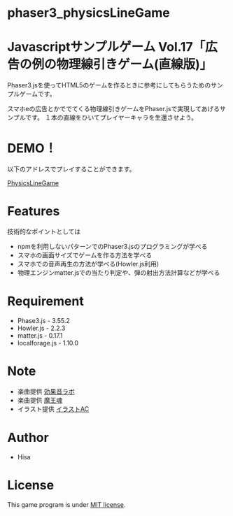# phaser3_physicsLineGame
# Javascriptサンプルゲーム Vol.17「広告の例の物理線引きゲーム(直線版)」
 
Phaser3.jsを使ってHTML5のゲームを作るときに参考にしてもらうためのサンプルゲームです。

スマホeの広告とかででてくる物理線引きゲームをPhaser.jsで実現してあげるサンプルです。
１本の直線をひいてプレイヤーキャラを生還させよう。


# DEMO！
 
以下のアドレスでプレイすることができます。

[PhysicsLineGame](https://tinycore-hisanori.github.io/phaser3_physicsLineGame/)


# Features
 
技術的なポイントとしては

* npmを利用しないパターンでのPhaser3.jsのプログラミングが学べる
* スマホの画面サイズでゲームを作る方法を学べる
* スマホでの音声再生の方法が学べる(Howler.js利用)
* 物理エンジンmatter.jsでの当たり判定や、弾の射出方法計算などが学べる

# Requirement
 
* Phase3.js      - 3.55.2
* Howler.js      - 2.2.3
* matter.js      - 0.17.1
* localforage.js - 1.10.0
 
# Note

 * 楽曲提供 [効果音ラボ](https://soundeffect-lab.info/sound/anime/)
 * 楽曲提供 [魔王魂](https://maou.audio/)
 * イラスト提供 [イラストAC](https://www.ac-illust.com/)

 
# Author
 
* Hisa
 
# License
 
This game program is under [MIT license](https://en.wikipedia.org/wiki/MIT_License).